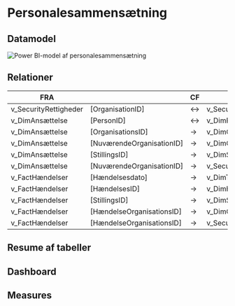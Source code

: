 # Personalesammensætning

## Datamodel
![Power BI-model af personalesammensætning](https://raw.githubusercontent.com/DataOgDigitalisering/dokumentation/master/Images/cube_model_personalesammensætning.png)


## Relationer

|     FRA                         |                                  |      CF      |     TIL                             |               |     KARDINALITET    |     AKTIV    |
|---------------------------------|----------------------------------|--------------|-------------------------------------|---------------|---------------------|--------------|
|     v_SecurityRettigheder       |     [OrganisationID]             |     ↔        |     v_SecurityOrganisationBridge    |     [ID]      |     *:1             |     J        |
|     v_DimAnsættelse             |     [PersonID]                   |     ↔        |     v_DimPerson                     |     [ID]      |     *:1             |     J        |
|     v_DimAnsættelse             |     [OrganisationsID]            |     →        |     v_DimOrganisation               |     [ID]      |     *:1             |     J        |
|     v_DimAnsættelse             |     [NuværendeOrganisationID]    |     →        |     v_DimOrganisation               |     [ID]      |     *:1             |     N        |
|     v_DimAnsættelse             |     [StillingsID]                |     →        |     v_DimStilling                   |     [ID]      |     *:1             |     J        |
|     v_DimAnsættelse             |     [NuværendeOrganisationID]    |     →        |     v_SecurityOrganisationBridge    |     [ID]      |     *:1             |     J        |
|     v_FactHændelser             |     [Hændelsesdato]              |     →        |     v_DimTidDato                    |     [Dato]    |     *:1             |     J        |
|     v_FactHændelser             |     [HændelsesID]                |     →        |     v_DimHændelser                  |     [ID]      |     *:1             |     J        |
|     v_FactHændelser             |     [StillingsID]                |     →        |     v_DimStilling                   |     [ID]      |     *:1             |     J        |
|     v_FactHændelser             |     [HændelseOrganisationsID]    |     →        |     v_DimOrganisation               |     [ID]      |     *:1             |     J        |
|     v_FactHændelser             |     [HændelseOrganisationsID]    |     →        |     v_SecurityOrganisationBridge    |     [ID]      |     *:1             |     J        |


## Resume af tabeller
## Dashboard
## Measures
